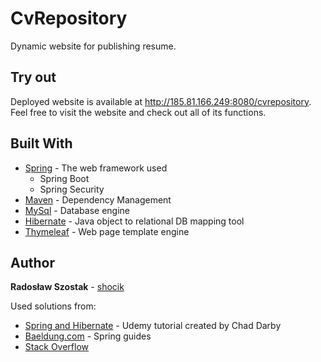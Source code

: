 # CvRepository
Dynamic website for publishing resume.

## Try out
Deployed website is available at http://185.81.166.249:8080/cvrepository. Feel free to visit the website and check out all of its functions.

## Built With
* [Spring](https://spring.io/) - The web framework used
  * Spring Boot
  * Spring Security
* [Maven](https://maven.apache.org/) - Dependency Management
* [MySql](https://www.mysql.com/) - Database engine
* [Hibernate](https://hibernate.org/orm/) - Java object to relational DB mapping tool
* [Thymeleaf](https://www.thymeleaf.org/) - Web page template engine


## Author
**Radosław Szostak** - [shocik](https://github.com/shocik)

Used solutions from:
* [Spring and Hibernate](https://www.udemy.com/course/spring-hibernate-tutorial/) - Udemy tutorial created by Chad Darby
* [Baeldung.com](https://www.baeldung.com/) - Spring guides
* [Stack Overflow](https://stackoverflow.com/)
